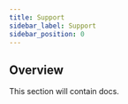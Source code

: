 ```yaml
---
title: Support
sidebar_label: Support
sidebar_position: 0
---
```


## Overview

This section will contain docs.
